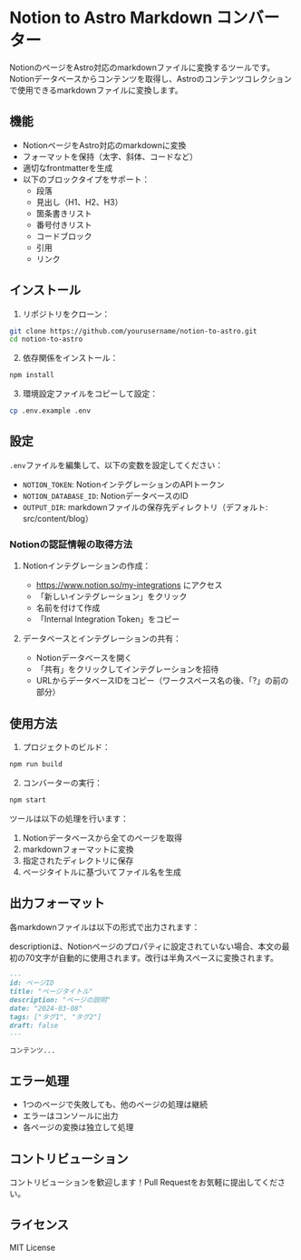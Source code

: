 # Notion to Astro Markdown コンバーター

NotionのページをAstro対応のmarkdownファイルに変換するツールです。Notionデータベースからコンテンツを取得し、Astroのコンテンツコレクションで使用できるmarkdownファイルに変換します。

## 機能

- NotionページをAstro対応のmarkdownに変換
- フォーマットを保持（太字、斜体、コードなど）
- 適切なfrontmatterを生成
- 以下のブロックタイプをサポート：
  - 段落
  - 見出し（H1、H2、H3）
  - 箇条書きリスト
  - 番号付きリスト
  - コードブロック
  - 引用
  - リンク

## インストール

1. リポジトリをクローン：
```bash
git clone https://github.com/yourusername/notion-to-astro.git
cd notion-to-astro
```

2. 依存関係をインストール：
```bash
npm install
```

3. 環境設定ファイルをコピーして設定：
```bash
cp .env.example .env
```

## 設定

`.env`ファイルを編集して、以下の変数を設定してください：

- `NOTION_TOKEN`: NotionインテグレーションのAPIトークン
- `NOTION_DATABASE_ID`: NotionデータベースのID
- `OUTPUT_DIR`: markdownファイルの保存先ディレクトリ（デフォルト: src/content/blog）

### Notionの認証情報の取得方法

1. Notionインテグレーションの作成：
   - https://www.notion.so/my-integrations にアクセス
   - 「新しいインテグレーション」をクリック
   - 名前を付けて作成
   - 「Internal Integration Token」をコピー

2. データベースとインテグレーションの共有：
   - Notionデータベースを開く
   - 「共有」をクリックしてインテグレーションを招待
   - URLからデータベースIDをコピー（ワークスペース名の後、「?」の前の部分）

## 使用方法

1. プロジェクトのビルド：
```bash
npm run build
```

2. コンバーターの実行：
```bash
npm start
```

ツールは以下の処理を行います：
1. Notionデータベースから全てのページを取得
2. markdownフォーマットに変換
3. 指定されたディレクトリに保存
4. ページタイトルに基づいてファイル名を生成

## 出力フォーマット

各markdownファイルは以下の形式で出力されます：

descriptionは、Notionページのプロパティに設定されていない場合、本文の最初の70文字が自動的に使用されます。改行は半角スペースに変換されます。

```markdown
---
id: ページID
title: "ページタイトル"
description: "ページの説明"
date: "2024-03-08"
tags: ["タグ1", "タグ2"]
draft: false
---

コンテンツ...
```

## エラー処理

- 1つのページで失敗しても、他のページの処理は継続
- エラーはコンソールに出力
- 各ページの変換は独立して処理

## コントリビューション

コントリビューションを歓迎します！Pull Requestをお気軽に提出してください。

## ライセンス

MIT License
